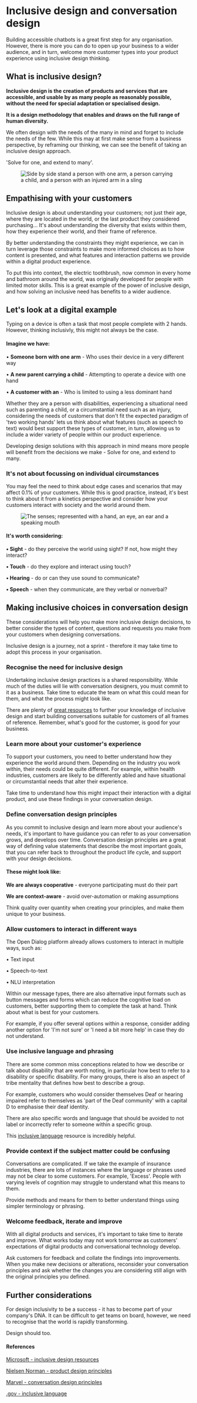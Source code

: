 # Inclusive design and conversation design

Building accessible chatbots is a great first step for any organisation. However, there is more you can do to open up your business to a wider audience, and in turn, welcome more customer types into your product experience using inclusive design thinking. &#x20;

## What is inclusive design?&#x20;

**Inclusive design is the creation of products and services that are accessible, and usable by as many people as reasonably possible, without the need for special adaptation or specialised design.**

**It is a design methodology that enables and draws on the full range of human diversity.**

We often design with the needs of the many in mind and forget to include the needs of the few. While this may at first make sense from a business perspective, by reframing our thinking, we can see the benefit of taking an inclusive design approach.&#x20;

'Solve for one, and extend to many'.&#x20;

<figure><img src="../.gitbook/assets/Inclusive (3).png" alt="Side by side stand a person with one arm, a person carrying a child, and a person with an injured arm in a sling"><figcaption></figcaption></figure>

## Empathising with your customers

Inclusive design is about understanding your customers; not just their age, where they are located in the world, or the last product they considered purchasing... It's about understanding the diversity that exists within them, how they experience their world, and their frame of reference.&#x20;

By better understanding the constraints they might experience, we can in turn leverage those constraints to make more informed choices as to how content is presented, and what features and interaction patterns we provide within a digital product experience.&#x20;

To put this into context, the electric toothbrush, now common in every home and bathroom around the world, was originally developed for people with limited motor skills. This is a great example of the power of inclusive design, and how solving an inclusive need has benefits to a wider audience.&#x20;

## Let's look at a digital example&#x20;

Typing on a device is often a task that most people complete with 2 hands. However, thinking inclusivly, this might not always be the case.&#x20;

#### **Imagine we have:**&#x20;

• **Someone born with one arm** - Who uses their device in a very different way

• **A new parent carrying a child** -  Attempting to operate a device with one hand

• **A customer with an** - Who is limited to using a less dominant hand

Whether they are a person with disabilities, experiencing a situational need such as parenting a child, or a circumstantial need such as an injury, considering the needs of customers that don't fit the expected paradigm of 'two working hands' lets us think about what features (such as speech to text) would best support these types of customer, in turn, allowing us to include a wider variety of people within our product experience.&#x20;

Developing design solutions with this approach in mind means more people will benefit from the decisions we make - Solve for one, and extend to many.&#x20;

### It's not about focussing on individual circumstances&#x20;

You may feel the need to think about edge cases and scenarios that may affect 0.1% of your customers. While this is good practice, instead, it's best to think about it from a kinetics perspective and consider how your customers interact with society and the world around them.&#x20;

<figure><img src="../.gitbook/assets/Sensory (2).png" alt="The senses; represented with a hand, an eye, an ear and a speaking mouth"><figcaption></figcaption></figure>

#### **It's worth considering:**&#x20;

**• Sight** - do they perceive the world using sight? If not, how might they interact?&#x20;

**• Touch** - do they explore and interact using touch?

**• Hearing** - do or can they use sound to communicate?

**• Speech** - when they communicate, are they verbal or nonverbal?

## Making inclusive choices in conversation design

These considerations will help you make more inclusive design decisions, to better consider the types of content, questions and requests you make from your customers when designing conversations.&#x20;

Inclusive design is a journey, not a sprint - therefore it may take time to adopt this process in your organisation.&#x20;

### Recognise the need for inclusive design&#x20;

Undertaking inclusive design practices is a shared responsibility. While much of the duties will lie with conversation designers, you must commit to it as a business. Take time to educate the team on what this could mean for them, and what the process might look like.&#x20;

There are plenty of [great resources](https://inclusive.microsoft.design/tools-and-activities/Inclusive101Guidebook.pdf) to further your knowledge of inclusive design and start building conversations suitable for customers of all frames of reference. Remember, what's good for the customer, is good for your business. &#x20;

### Learn more about your customer's experience&#x20;

To support your customers, you need to better understand how they experience the world around them. Depending on the industry you work within, their needs could be quite different. For example, within health industries, customers are likely to be differently abled and have situational or circumstantial needs that alter their experience.&#x20;

Take time to understand how this might impact their interaction with a digital product, and use these findings in your conversation design.&#x20;

### Define conversation design principles&#x20;

As you commit to inclusive design and learn more about your audience's needs, it's important to have guidance you can refer to as your conversation grows, and develops over time. Conversation design principles are a great way of defining value statements that describe the most important goals, that you can refer back to throughout the product life cycle, and support with your design decisions.&#x20;

#### These might look like:&#x20;

**We are always cooperative** - everyone participating must do their part

**We are context-aware** - avoid over-automation or making assumptions&#x20;

Think quality over quantity when creating your principles, and make them unique to your business.&#x20;

### Allow customers to interact in different ways&#x20;

The Open Dialog platform already allows customers to interact in multiple ways, such as:&#x20;

• Text input

• Speech-to-text

• NLU interpretation &#x20;

Within our message types, there are also alternative input formats such as button messages and forms which can reduce the cognitive load on customers, better supporting them to complete the task at hand. Think about what is best for your customers.&#x20;

For example, if you offer several options within a response, consider adding another option for 'I'm not sure' or 'I need a bit more help' in case they do not understand.&#x20;

### Use inclusive language and phrasing&#x20;

There are some common miss conceptions related to how we describe or talk about disability that are worth noting, in particular how best to refer to a disability or specific disability. For many groups, there is also an aspect of tribe mentality that defines how best to describe a group.&#x20;

For example, customers who would consider themselves Deaf or hearing impaired refer to themselves as 'part of the Deaf community' with a capital D to emphasise their deaf identity.&#x20;

There are also specific words and language that should be avoided to not label or incorrectly refer to someone within a specific group.&#x20;

This [inclusive language](https://www.gov.uk/government/publications/inclusive-communication/inclusive-language-words-to-use-and-avoid-when-writing-about-disability) resource is incredibly helpful.&#x20;

### Provide context if the subject matter could be confusing&#x20;

Conversations are complicated. If we take the example of insurance industries, there are lots of instances where the language or phrases used may not be clear to some customers. For example, 'Excess'. People with varying levels of cognition may struggle to understand what this means to them.&#x20;

Provide methods and means for them to better understand things using simpler terminology or phrasing.&#x20;

### Welcome feedback, iterate and improve&#x20;

With all digital products and services, it's important to take time to iterate and improve. What works today may not work tomorrow as customers' expectations of digital products and conversational technology develop.&#x20;

Ask customers for feedback and collate the findings into improvements. When you make new decisions or alterations, reconsider your conversation principles and ask whether the changes you are considering still align with the original principles you defined.&#x20;

## **Further considerations**&#x20;

For design inclusivity to be a success - it has to become part of your company's DNA. It can be difficult to get teams on board, however, we need to recognise that the world is rapidly transforming.&#x20;

Design should too.

#### **References**

[Microsoft - inclusive design resources ](https://inclusive.microsoft.design/tools-and-activities/Inclusive101Guidebook.pdf)

[Nielsen Norman - product design principles ](https://www.nngroup.com/articles/design-principles/)

[Marvel - conversation design principles](https://marvelapp.com/blog/principles-of-conversational-design/)

[.gov - inclusive language ](https://www.gov.uk/government/publications/inclusive-communication/inclusive-language-words-to-use-and-avoid-when-writing-about-disability)

